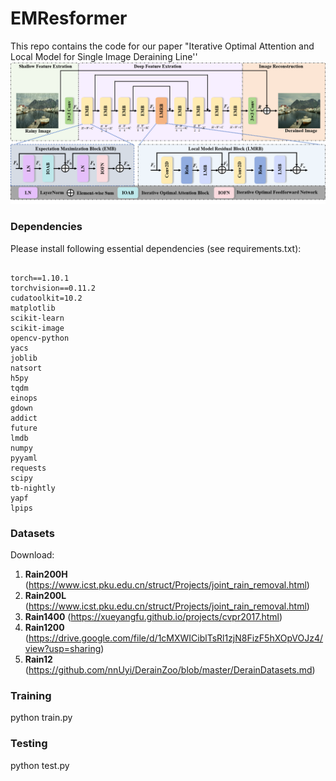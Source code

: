# EMResformer
This repo contains the code for our paper "Iterative Optimal Attention and Local Model for Single Image Deraining Line''
![image](https://github.com/ghfkahfk/EMResformer/blob/main/framenetwork.png)

### Dependencies
Please install following essential dependencies (see requirements.txt):
```

torch==1.10.1
torchvision==0.11.2
cudatoolkit=10.2
matplotlib
scikit-learn
scikit-image
opencv-python
yacs
joblib
natsort
h5py
tqdm
einops
gdown
addict
future
lmdb
numpy
pyyaml
requests
scipy
tb-nightly
yapf
lpips
```

### Datasets
Download:  
1. **Rain200H**  (https://www.icst.pku.edu.cn/struct/Projects/joint_rain_removal.html)  
2. **Rain200L** (https://www.icst.pku.edu.cn/struct/Projects/joint_rain_removal.html)
3. **Rain1400** (https://xueyangfu.github.io/projects/cvpr2017.html)
4. **Rain1200** (https://drive.google.com/file/d/1cMXWICiblTsRl1zjN8FizF5hXOpVOJz4/view?usp=sharing)
5. **Rain12** (https://github.com/nnUyi/DerainZoo/blob/master/DerainDatasets.md)


### Training  
python train.py

### Testing
python test.py



